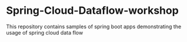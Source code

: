 # Spring-Cloud-Dataflow-workshop
This repository contains samples of spring boot apps demonstrating the usage of spring cloud data flow 

